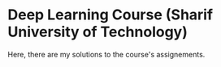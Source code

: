 # Deep Learning Course (Sharif University of Technology)

Here, there are my solutions to the course's assignements.
